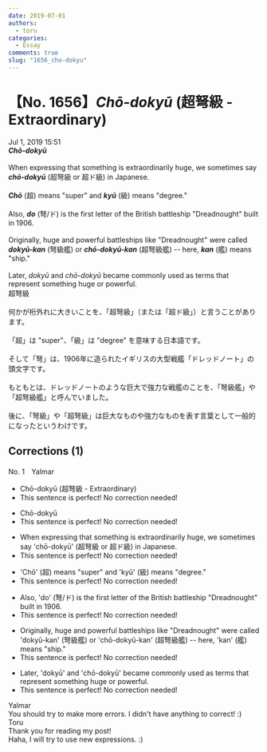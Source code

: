 ```yaml
---
date: 2019-07-01
authors:
  - toru
categories:
  - Essay
comments: true
slug: "1656_cho-dokyu"
---
```


# 【No. 1656】<strong><em>Chō-dokyū</strong></em> (超弩級 - Extraordinary)
<div class="date">Jul 1, 2019 15:51</div>
<div id="post"><div id="body_show_ori">
<strong><em>Chō-dokyū</strong></em><br/><br/>When expressing that something is extraordinarily huge, we sometimes say <strong><em>chō-dokyū</em></strong> (超弩級 or 超ド級) in Japanese.<br/><br/><strong><em>Chō</em></strong> (超) means "super" and <strong><em>kyū</em></strong> (級) means "degree."<br/><br/>Also, <strong><em>do</em></strong> (弩/ド) is the first letter of the British battleship "Dreadnought" built in 1906.<br/><br/>Originally, huge and powerful battleships like "Dreadnought" were called <strong><em>dokyū-kan</em></strong> (弩級艦) or <strong><em>chō-dokyū-kan</em></strong> (超弩級艦) -- here, <strong><em>kan</em></strong> (艦) means "ship."<br/><br/>Later, <em>dokyū</em> and <em>chō-dokyū</em> became commonly used as terms that represent something huge or powerful.
</div></div>

<!-- more -->

<div id="post_ja"><div id="body_show_mo">
超弩級<br/><br/>何かが桁外れに大きいことを、「超弩級」（または「超ド級」）と言うことがあります。<br/><br/>「超」は "super"、「級」は "degree" を意味する日本語です。<br/><br/>そして「弩」は、1906年に造られたイギリスの大型戦艦「ドレッドノート」の頭文字です。<br/><br/>もともとは、ドレッドノートのような巨大で強力な戦艦のことを、「弩級艦」や「超弩級艦」と呼んでいました。<br/><br/>後に、「弩級」や「超弩級」は巨大なものや強力なものを表す言葉として一般的になったというわけです。
</div></div>

## Corrections (1)
<div id="block"><div class="first_name"> No. 1　<span class="just_name">Yalmar</span></div><div id="block2">
<ul class="correction_field">
<li class="incorrect">Chō-dokyū (超弩級 - Extraordinary)</li>
<li class="corrected perfect">This sentence is perfect! No correction needed!</li>
</ul>
<ul class="correction_field">
<li class="incorrect">Chō-dokyū</li>
<li class="corrected perfect">This sentence is perfect! No correction needed!</li>
</ul>
<ul class="correction_field">
<li class="incorrect">When expressing that something is extraordinarily huge, we sometimes say 'chō-dokyū' (超弩級 or 超ド級) in Japanese.</li>
<li class="corrected perfect">This sentence is perfect! No correction needed!</li>
</ul>
<ul class="correction_field">
<li class="incorrect">'Chō' (超) means "super" and 'kyū' (級) means "degree."</li>
<li class="corrected perfect">This sentence is perfect! No correction needed!</li>
</ul>
<ul class="correction_field">
<li class="incorrect">Also, 'do' (弩/ド) is the first letter of the British battleship "Dreadnought" built in 1906.</li>
<li class="corrected perfect">This sentence is perfect! No correction needed!</li>
</ul>
<ul class="correction_field">
<li class="incorrect">Originally, huge and powerful battleships like "Dreadnought" were called 'dokyū-kan' (弩級艦) or 'chō-dokyū-kan' (超弩級艦) -- here, 'kan' (艦) means "ship."</li>
<li class="corrected perfect">This sentence is perfect! No correction needed!</li>
</ul>
<ul class="correction_field">
<li class="incorrect">Later, 'dokyū' and 'chō-dokyū' became commonly used as terms that represent something huge or powerful.</li>
<li class="corrected perfect">This sentence is perfect! No correction needed!</li>
</ul>
</div><div class="name"><span class="just_name">Yalmar</span><br>
You should try to make more errors. I didn't have anything to correct! :)
</div>
<div class="name"><span class="just_name">Toru</span><br>
Thank you for reading my post!<br/>Haha, I will try to use new expressions. :)
</div>
</div>
